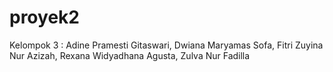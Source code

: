 # proyek2
Kelompok 3 : Adine Pramesti Gitaswari, Dwiana Maryamas Sofa, Fitri Zuyina Nur Azizah, Rexana Widyadhana Agusta, Zulva Nur Fadilla
